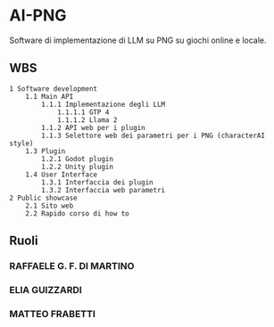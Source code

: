 # AI-PNG
Software di implementazione di LLM su PNG su giochi online e locale.


## WBS
```
1 Software development
	1.1 Main API
		1.1.1 Implementazione degli LLM
			1.1.1.1 GTP 4
			1.1.1.2 Llama 2
		1.1.2 API web per i plugin
		1.1.3 Selettore web dei parametri per i PNG (characterAI style)
	1.3 Plugin
		1.2.1 Godot plugin
		1.2.2 Unity plugin
	1.4 User Interface
		1.3.1 Interfaccia dei plugin
		1.3.2 Interfaccia web parametri
2 Public showcase
	2.1 Sito web
	2.2 Rapido corso di how to
```
## Ruoli
### RAFFAELE G. F. DI MARTINO

### ELIA GUIZZARDI

### MATTEO FRABETTI

